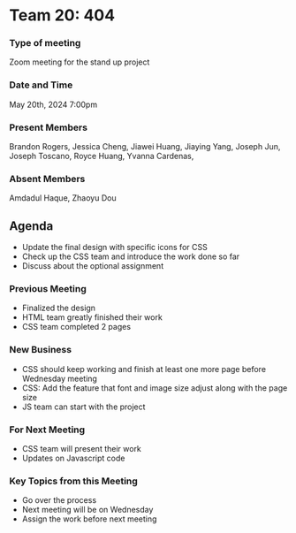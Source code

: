 # Team 20: 404
### Type of meeting

Zoom meeting for the stand up project

### Date and Time

May 20th, 2024 7:00pm

### Present Members

Brandon Rogers, Jessica Cheng, Jiawei Huang, Jiaying Yang, 
Joseph Jun, Joseph Toscano, Royce Huang, Yvanna Cardenas, 

### Absent Members
Amdadul Haque, Zhaoyu Dou

## Agenda
* Update the final design with specific icons for CSS
* Check up the CSS team and introduce the work done so far
* Discuss about the optional assignment

### Previous Meeting
* Finalized the design
* HTML team greatly finished their work
* CSS team completed 2 pages
  
### New Business
* CSS should keep working and finish at least one more page before Wednesday meeting
* CSS: Add the feature that font and image size adjust along with the page size
* JS team can start with the project
  
### For Next Meeting
* CSS team will present their work
* Updates on Javascript code

### Key Topics from this Meeting
* Go over the process
* Next meeting will be on Wednesday
* Assign the work before next meeting

### 
